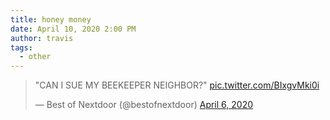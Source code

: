 ```yaml
---
title: honey money
date: April 10, 2020 2:00 PM
author: travis
tags:
  - other
---
```

<blockquote class="twitter-tweet"><p lang="en" dir="ltr">&quot;CAN I SUE MY BEEKEEPER NEIGHBOR?&quot; <a href="https://t.co/BIxgvMki0i">pic.twitter.com/BIxgvMki0i</a></p>&mdash; Best of Nextdoor (@bestofnextdoor) <a href="https://twitter.com/bestofnextdoor/status/1246958745139068930?ref_src=twsrc%5Etfw">April 6, 2020</a></blockquote> <script async src="https://platform.twitter.com/widgets.js" charset="utf-8"></script>
